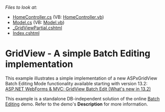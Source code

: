 <!-- default file list -->
*Files to look at*:

* [HomeController.cs](./CS/DXWebApplication1/Controllers/HomeController.cs) (VB: [HomeController.vb](./VB/DXWebApplication1/Controllers/HomeController.vb))
* [Model.cs](./CS/DXWebApplication1/Models/Model.cs) (VB: [Model.vb](./VB/DXWebApplication1/Models/Model.vb))
* [_GridViewPartial.cshtml](./CS/DXWebApplication1/Views/Home/_GridViewPartial.cshtml)
* [Index.cshtml](./CS/DXWebApplication1/Views/Home/Index.cshtml)
<!-- default file list end -->
# GridView - A simple Batch Editing implementation


<p>This example illustrates a simple implementation of a new ASPxGridView Batch Editing Mode functionality available starting with version 13.2:<br />
<a href="https://community.devexpress.com/blogs/aspnet/archive/2013/12/16/asp-net-webforms-amp-mvc-gridview-batch-edit-what-39-s-new-in-13-2.aspx"><u>ASP.NET WebForms & MVC: GridView Batch Edit (What's new in 13.2)</u></a></p><p>This example is a standalone DB-independent solution of the online <a href="http://demos.devexpress.com/MVCxGridViewDemos/Editing/BatchEditing"><u>Batch Editing</u></a> demo. Refer to the demo's <strong>Description</strong> for more information.</p>

<br/>


